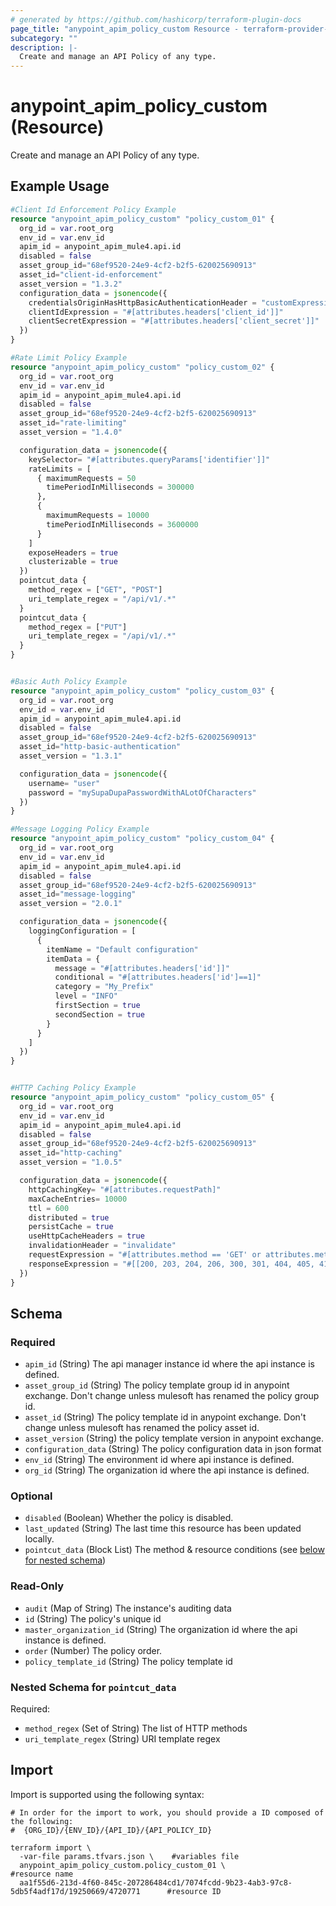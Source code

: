 ```yaml
---
# generated by https://github.com/hashicorp/terraform-plugin-docs
page_title: "anypoint_apim_policy_custom Resource - terraform-provider-anypoint"
subcategory: ""
description: |-
  Create and manage an API Policy of any type.
---
```


# anypoint_apim_policy_custom (Resource)

Create and manage an API Policy of any type.

## Example Usage

```terraform
#Client Id Enforcement Policy Example
resource "anypoint_apim_policy_custom" "policy_custom_01" {
  org_id = var.root_org
  env_id = var.env_id
  apim_id = anypoint_apim_mule4.api.id
  disabled = false
  asset_group_id="68ef9520-24e9-4cf2-b2f5-620025690913"
  asset_id="client-id-enforcement"
  asset_version = "1.3.2"
  configuration_data = jsonencode({
    credentialsOriginHasHttpBasicAuthenticationHeader = "customExpression"
    clientIdExpression = "#[attributes.headers['client_id']]"
    clientSecretExpression = "#[attributes.headers['client_secret']]"
  })
}

#Rate Limit Policy Example
resource "anypoint_apim_policy_custom" "policy_custom_02" {
  org_id = var.root_org
  env_id = var.env_id
  apim_id = anypoint_apim_mule4.api.id
  disabled = false
  asset_group_id="68ef9520-24e9-4cf2-b2f5-620025690913"
  asset_id="rate-limiting"
  asset_version = "1.4.0"

  configuration_data = jsonencode({
    keySelector= "#[attributes.queryParams['identifier']]"
    rateLimits = [
      { maximumRequests = 50
        timePeriodInMilliseconds = 300000
      },
      {
        maximumRequests = 10000
        timePeriodInMilliseconds = 3600000
      }
    ]
    exposeHeaders = true
    clusterizable = true
  })
  pointcut_data {
    method_regex = ["GET", "POST"]
    uri_template_regex = "/api/v1/.*"
  }
  pointcut_data {
    method_regex = ["PUT"]
    uri_template_regex = "/api/v1/.*"
  }
}


#Basic Auth Policy Example
resource "anypoint_apim_policy_custom" "policy_custom_03" {
  org_id = var.root_org
  env_id = var.env_id
  apim_id = anypoint_apim_mule4.api.id
  disabled = false
  asset_group_id="68ef9520-24e9-4cf2-b2f5-620025690913"
  asset_id="http-basic-authentication"
  asset_version = "1.3.1"

  configuration_data = jsonencode({
    username= "user"
    password = "mySupaDupaPasswordWithALotOfCharacters"
  })
}

#Message Logging Policy Example
resource "anypoint_apim_policy_custom" "policy_custom_04" {
  org_id = var.root_org
  env_id = var.env_id
  apim_id = anypoint_apim_mule4.api.id
  disabled = false
  asset_group_id="68ef9520-24e9-4cf2-b2f5-620025690913"
  asset_id="message-logging"
  asset_version = "2.0.1"

  configuration_data = jsonencode({
    loggingConfiguration = [
      {
        itemName = "Default configuration"
        itemData = {
          message = "#[attributes.headers['id']]"
          conditional = "#[attributes.headers['id']==1]"
          category = "My_Prefix"
          level = "INFO"
          firstSection = true
          secondSection = true
        }
      }
    ]
  })
}


#HTTP Caching Policy Example
resource "anypoint_apim_policy_custom" "policy_custom_05" {
  org_id = var.root_org
  env_id = var.env_id
  apim_id = anypoint_apim_mule4.api.id
  disabled = false
  asset_group_id="68ef9520-24e9-4cf2-b2f5-620025690913"
  asset_id="http-caching"
  asset_version = "1.0.5"

  configuration_data = jsonencode({
    httpCachingKey= "#[attributes.requestPath]"
    maxCacheEntries= 10000
    ttl = 600
    distributed = true
    persistCache = true
    useHttpCacheHeaders = true
    invalidationHeader = "invalidate"
    requestExpression = "#[attributes.method == 'GET' or attributes.method == 'HEAD']"
    responseExpression = "#[[200, 203, 204, 206, 300, 301, 404, 405, 410, 414, 501] contains attributes.statusCode]"
  })
}
```

<!-- schema generated by tfplugindocs -->
## Schema

### Required

- `apim_id` (String) The api manager instance id where the api instance is defined.
- `asset_group_id` (String) The policy template group id in anypoint exchange. Don't change unless mulesoft has renamed the policy group id.
- `asset_id` (String) The policy template id in anypoint exchange. Don't change unless mulesoft has renamed the policy asset id.
- `asset_version` (String) the policy template version in anypoint exchange.
- `configuration_data` (String) The policy configuration data in json format
- `env_id` (String) The environment id where api instance is defined.
- `org_id` (String) The organization id where the api instance is defined.

### Optional

- `disabled` (Boolean) Whether the policy is disabled.
- `last_updated` (String) The last time this resource has been updated locally.
- `pointcut_data` (Block List) The method & resource conditions (see [below for nested schema](#nestedblock--pointcut_data))

### Read-Only

- `audit` (Map of String) The instance's auditing data
- `id` (String) The policy's unique id
- `master_organization_id` (String) The organization id where the api instance is defined.
- `order` (Number) The policy order.
- `policy_template_id` (String) The policy template id

<a id="nestedblock--pointcut_data"></a>
### Nested Schema for `pointcut_data`

Required:

- `method_regex` (Set of String) The list of HTTP methods
- `uri_template_regex` (String) URI template regex

## Import

Import is supported using the following syntax:

```shell
# In order for the import to work, you should provide a ID composed of the following:
#  {ORG_ID}/{ENV_ID}/{API_ID}/{API_POLICY_ID}

terraform import \
  -var-file params.tfvars.json \    #variables file
  anypoint_apim_policy_custom.policy_custom_01 \                #resource name
  aa1f55d6-213d-4f60-845c-207286484cd1/7074fcdd-9b23-4ab3-97c8-5db5f4adf17d/19250669/4720771      #resource ID
```
